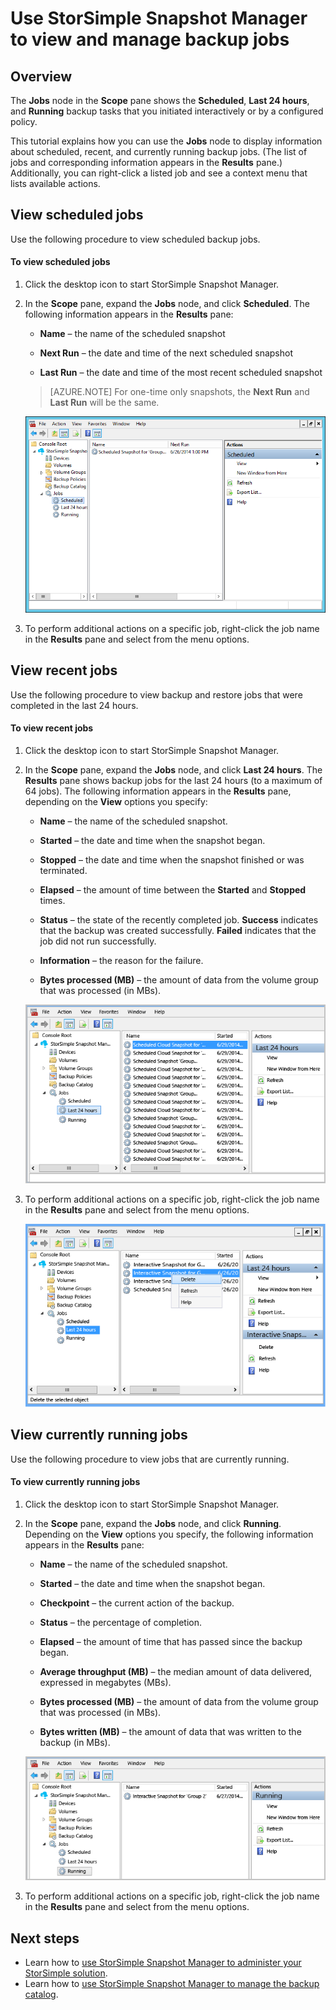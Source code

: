 <properties 
   pageTitle="StorSimple Snapshot Manager backup jobs | Microsoft Azure"
   description="Describes how to use the StorSimple Snapshot Manager MMC snap-in to view and manage scheduled, currently running, and completed backup jobs."
   services="storsimple"
   documentationCenter="NA"
   authors="SharS"
   manager="carolz"
   editor="" />
<tags 
   ms.service="storsimple"
   ms.devlang="NA"
   ms.topic="article"
   ms.tgt_pltfrm="NA"
   ms.workload="TBD"
   ms.date="09/15/2015"
   ms.author="v-sharos" />


# Use StorSimple Snapshot Manager to view and manage backup jobs

## Overview

The **Jobs** node in the **Scope** pane shows the **Scheduled**, **Last 24 hours**, and **Running** backup tasks that you initiated interactively or by a configured policy. 

This tutorial explains how you can use the **Jobs** node to display information about scheduled, recent, and currently running backup jobs. (The list of jobs and corresponding information appears in the **Results** pane.) Additionally, you can right-click a listed job and see a context menu that lists available actions.

## View scheduled jobs

Use the following procedure to view scheduled backup jobs.

#### To view scheduled jobs

1. Click the desktop icon to start StorSimple Snapshot Manager. 

2. In the **Scope** pane, expand the **Jobs** node, and click **Scheduled**. The following information appears in the **Results** pane:

    - **Name** – the name of the scheduled snapshot

    - **Next Run** – the date and time of the next scheduled snapshot

    - **Last Run** – the date and time of the most recent scheduled snapshot

    >[AZURE.NOTE] For one-time only snapshots, the **Next Run** and **Last Run** will be the same. 
 
    ![Scheduled backup jobs](./media/storsimple-snapshot-manager-manage-backup-jobs/HCS_SSM_Jobs_scheduled.png) 
 
3. To perform additional actions on a specific job, right-click the job name in the **Results** pane and select from the menu options.

## View recent jobs

Use the following procedure to view backup and restore jobs that were completed in the last 24 hours.

#### To view recent jobs

1. Click the desktop icon to start StorSimple Snapshot Manager.

2. In the **Scope** pane, expand the **Jobs** node, and click **Last 24 hours**. The **Results** pane shows backup jobs for the last 24 hours (to a maximum of 64 jobs). The following information appears in the **Results** pane, depending on the **View** options you specify:

    - **Name** – the name of the scheduled snapshot.
 
    - **Started** – the date and time when the snapshot began.

    - **Stopped** – the date and time when the snapshot finished or was terminated.

    - **Elapsed** – the amount of time between the **Started** and **Stopped** times.

    - **Status** – the state of the recently completed job. **Success** indicates that the backup was created successfully. **Failed** indicates that the job did not run successfully.

    - **Information** – the reason for the failure.

    - **Bytes processed (MB)** – the amount of data from the volume group that was processed (in MBs). 

    ![Jobs that ran in the last 24 hours](./media/storsimple-snapshot-manager-manage-backup-jobs/HCS_SSM_Jobs_Last_24_hours.png) 

3. To perform additional actions on a specific job, right-click the job name in the **Results** pane and select from the menu options.

    ![Delete a job](./media/storsimple-snapshot-manager-manage-backup-catalog/HCS_SSM_Delete_backup.png) 
     
## View currently running jobs

Use the following procedure to view jobs that are currently running.

#### To view currently running jobs

1. Click the desktop icon to start StorSimple Snapshot Manager.

2. In the **Scope** pane, expand the **Jobs** node, and click **Running**. Depending on the **View** options you specify, the following information appears in the **Results** pane: 

    - **Name** – the name of the scheduled snapshot.

    - **Started** – the date and time when the snapshot began.

    - **Checkpoint** – the current action of the backup.

    - **Status** – the percentage of completion.
    
    - **Elapsed** – the amount of time that has passed since the backup began. 

    - **Average throughput (MB)** – the median amount of data delivered, expressed in megabytes (MBs).

    - **Bytes processed (MB)** – the amount of data from the volume group that was processed (in MBs).

    - **Bytes written (MB)** – the amount of data that was written to the backup (in MBs).

    ![Jobs currently running](./media/storsimple-snapshot-manager-manage-backup-jobs/HCS_SSM_Jobs_running.png)

3. To perform additional actions on a specific job, right-click the job name in the **Results** pane and select from the menu options.

## Next steps

- Learn how to [use StorSimple Snapshot Manager to administer your StorSimple solution](storsimple-snapshot-manager-admin.md).
- Learn how to [use StorSimple Snapshot Manager to manage the backup catalog](storsimple-snapshot-manager-manage-backup-catalog.md).















            


 

